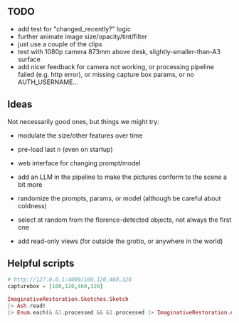 ## TODO

- add test for "changed_recently?" logic
- further animate image size/opacity/tint/filter
- just use a couple of the clips
- test with 1080p camera 873mm above desk, slightly-smaller-than-A3 surface
- add nicer feedback for camera not working, or processing pipeline failed (e.g.
  http error), or missing capture box params, or no AUTH_USERNAME...

## Ideas

Not necessarily good ones, but things we might try:

- modulate the size/other features over time
- pre-load last _n_ (even on startup)
- web interface for changing prompt/model

- add an LLM in the pipeline to make the pictures conform to the scene a bit
  more
- randomize the prompts, params, or model (although be careful about coldness)
- select at random from the florence-detected objects, not always the first one

- add read-only views (for outside the grotto, or anywhere in the world)

## Helpful scripts

```elixir
# http://127.0.0.1:4000/100,120,460,320
capturebox = [100,120,460,320]

ImaginativeRestoration.Sketches.Sketch
|> Ash.read!
|> Enum.each(& &1.processed && &1.processed |> ImaginativeRestoration.AI.Utils.to_image! |> Image.write!("/tmp/ir-sketches-processed/#{&1.id}.webp"))
```
